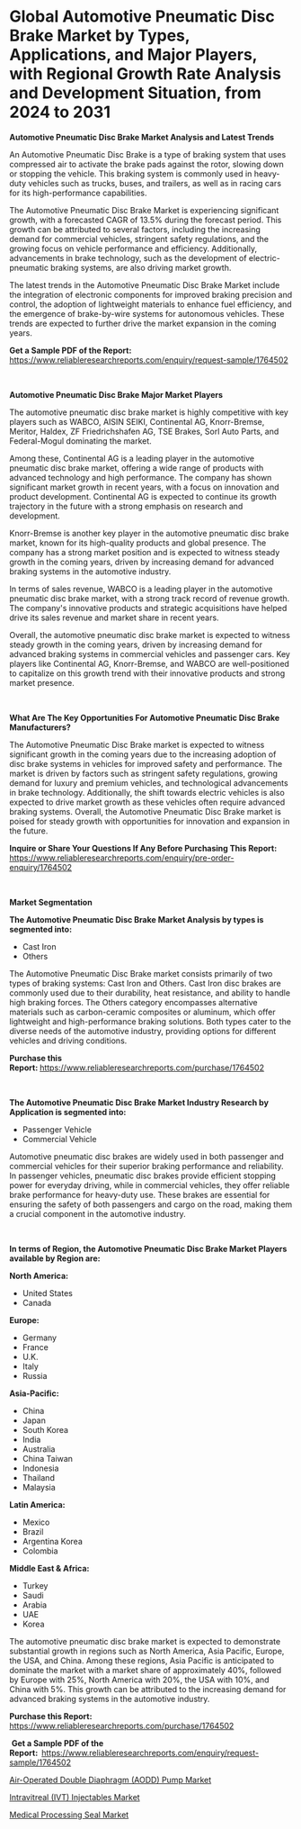 <p><h1>Global Automotive Pneumatic Disc Brake Market by Types, Applications, and Major Players, with Regional Growth Rate Analysis and Development Situation, from 2024 to 2031</h1></p><p><strong>Automotive Pneumatic Disc Brake Market Analysis and Latest Trends</strong></p>
<p><p>An Automotive Pneumatic Disc Brake is a type of braking system that uses compressed air to activate the brake pads against the rotor, slowing down or stopping the vehicle. This braking system is commonly used in heavy-duty vehicles such as trucks, buses, and trailers, as well as in racing cars for its high-performance capabilities.</p><p>The Automotive Pneumatic Disc Brake Market is experiencing significant growth, with a forecasted CAGR of 13.5% during the forecast period. This growth can be attributed to several factors, including the increasing demand for commercial vehicles, stringent safety regulations, and the growing focus on vehicle performance and efficiency. Additionally, advancements in brake technology, such as the development of electric-pneumatic braking systems, are also driving market growth.</p><p>The latest trends in the Automotive Pneumatic Disc Brake Market include the integration of electronic components for improved braking precision and control, the adoption of lightweight materials to enhance fuel efficiency, and the emergence of brake-by-wire systems for autonomous vehicles. These trends are expected to further drive the market expansion in the coming years.</p></p>
<p><strong>Get a Sample PDF of the Report:&nbsp;</strong> <a href="https://www.reliableresearchreports.com/enquiry/request-sample/1764502">https://www.reliableresearchreports.com/enquiry/request-sample/1764502</a></p>
<p>&nbsp;</p>
<p><strong>Automotive Pneumatic Disc Brake Major Market Players</strong></p>
<p><p>The automotive pneumatic disc brake market is highly competitive with key players such as WABCO, AISIN SEIKI, Continental AG, Knorr-Bremse, Meritor, Haldex, ZF Friedrichshafen AG, TSE Brakes, Sorl Auto Parts, and Federal-Mogul dominating the market. </p><p>Among these, Continental AG is a leading player in the automotive pneumatic disc brake market, offering a wide range of products with advanced technology and high performance. The company has shown significant market growth in recent years, with a focus on innovation and product development. Continental AG is expected to continue its growth trajectory in the future with a strong emphasis on research and development.</p><p>Knorr-Bremse is another key player in the automotive pneumatic disc brake market, known for its high-quality products and global presence. The company has a strong market position and is expected to witness steady growth in the coming years, driven by increasing demand for advanced braking systems in the automotive industry.</p><p>In terms of sales revenue, WABCO is a leading player in the automotive pneumatic disc brake market, with a strong track record of revenue growth. The company's innovative products and strategic acquisitions have helped drive its sales revenue and market share in recent years.</p><p>Overall, the automotive pneumatic disc brake market is expected to witness steady growth in the coming years, driven by increasing demand for advanced braking systems in commercial vehicles and passenger cars. Key players like Continental AG, Knorr-Bremse, and WABCO are well-positioned to capitalize on this growth trend with their innovative products and strong market presence.</p></p>
<p>&nbsp;</p>
<p><strong>What Are The Key Opportunities For Automotive Pneumatic Disc Brake Manufacturers?</strong></p>
<p><p>The Automotive Pneumatic Disc Brake market is expected to witness significant growth in the coming years due to the increasing adoption of disc brake systems in vehicles for improved safety and performance. The market is driven by factors such as stringent safety regulations, growing demand for luxury and premium vehicles, and technological advancements in brake technology. Additionally, the shift towards electric vehicles is also expected to drive market growth as these vehicles often require advanced braking systems. Overall, the Automotive Pneumatic Disc Brake market is poised for steady growth with opportunities for innovation and expansion in the future.</p></p>
<p><strong>Inquire or Share Your Questions If Any Before Purchasing This Report:</strong> <a href="https://www.reliableresearchreports.com/enquiry/pre-order-enquiry/1764502">https://www.reliableresearchreports.com/enquiry/pre-order-enquiry/1764502</a></p>
<p>&nbsp;</p>
<p><strong>Market Segmentation</strong></p>
<p><strong>The Automotive Pneumatic Disc Brake Market Analysis by types is segmented into:</strong></p>
<p><ul><li>Cast Iron</li><li>Others</li></ul></p>
<p><p>The Automotive Pneumatic Disc Brake market consists primarily of two types of braking systems: Cast Iron and Others. Cast Iron disc brakes are commonly used due to their durability, heat resistance, and ability to handle high braking forces. The Others category encompasses alternative materials such as carbon-ceramic composites or aluminum, which offer lightweight and high-performance braking solutions. Both types cater to the diverse needs of the automotive industry, providing options for different vehicles and driving conditions.</p></p>
<p><strong>Purchase this Report:&nbsp;</strong><a href="https://www.reliableresearchreports.com/purchase/1764502">https://www.reliableresearchreports.com/purchase/1764502</a></p>
<p>&nbsp;</p>
<p><strong>The Automotive Pneumatic Disc Brake Market Industry Research by Application is segmented into:</strong></p>
<p><ul><li>Passenger Vehicle</li><li>Commercial Vehicle</li></ul></p>
<p><p>Automotive pneumatic disc brakes are widely used in both passenger and commercial vehicles for their superior braking performance and reliability. In passenger vehicles, pneumatic disc brakes provide efficient stopping power for everyday driving, while in commercial vehicles, they offer reliable brake performance for heavy-duty use. These brakes are essential for ensuring the safety of both passengers and cargo on the road, making them a crucial component in the automotive industry.</p></p>
<p>&nbsp;</p>
<p><strong>In terms of Region, the Automotive Pneumatic Disc Brake Market Players available by Region are:</strong></p>
<p>
    <p> <strong> North America: </strong>
        <ul>
            <li>United States</li>
            <li>Canada</li>
        </ul>
        </p> 
    <p> <strong> Europe: </strong>
        <ul>
            <li>Germany</li>
            <li>France</li>
            <li>U.K.</li>
            <li>Italy</li>
            <li>Russia</li>
        </ul>
        </p> 
    <p> <strong> Asia-Pacific: </strong>
        <ul>
            <li>China</li>
            <li>Japan</li>
            <li>South Korea</li>
            <li>India</li>
            <li>Australia</li>
            <li>China Taiwan</li>
            <li>Indonesia</li>
            <li>Thailand</li>
            <li>Malaysia</li>
        </ul>
        </p> 
    <p> <strong> Latin America: </strong>
        <ul>
            <li>Mexico</li>
            <li>Brazil</li>
            <li>Argentina Korea</li>
            <li>Colombia</li>
        </ul>
        </p> 
    <p> <strong> Middle East & Africa: </strong>
        <ul>
            <li>Turkey</li>
            <li>Saudi</li>
            <li>Arabia</li>
            <li>UAE</li>
            <li>Korea</li>
        </ul>
    </p>
    </p>
<p><p>The automotive pneumatic disc brake market is expected to demonstrate substantial growth in regions such as North America, Asia Pacific, Europe, the USA, and China. Among these regions, Asia Pacific is anticipated to dominate the market with a market share of approximately 40%, followed by Europe with 25%, North America with 20%, the USA with 10%, and China with 5%. This growth can be attributed to the increasing demand for advanced braking systems in the automotive industry.</p></p>
<p><strong>Purchase this Report: </strong><a href="https://www.reliableresearchreports.com/purchase/1764502">https://www.reliableresearchreports.com/purchase/1764502</a></p>
<p>&nbsp;<strong>Get a Sample PDF of the Report:&nbsp;&nbsp;</strong><a href="https://www.reliableresearchreports.com/enquiry/request-sample/1764502">https://www.reliableresearchreports.com/enquiry/request-sample/1764502</a></p>
<p><strong></strong></p>
<p><p><a href="https://view.publitas.com/reportprime-1/air-operated-double-diaphragm-aodd-pump-market-size-evaluating-its-market-trends-growth-and-projections-2023-2030/">Air-Operated Double Diaphragm (AODD) Pump Market</a></p><p><a href="https://view.publitas.com/reportprime-1/intravitreal-ivt-injectables-market-size-and-growth-market-segmentation-regional-and-country-breakdowns-and-market-trends-for-period-from-2023-2030/">Intravitreal (IVT) Injectables Market</a></p><p><a href="https://view.publitas.com/reportprime-1/medical-processing-seal-market-size-2023-2030-global-industrial-analysis-key-geographical-regions-market-share-top-key-players-product-types-and-forecast-research-report/">Medical Processing Seal Market</a></p></p>